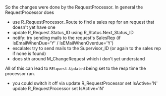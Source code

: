 
So the changes were done by the RequestProcessor.
In general the RequestProcessor  does
* use R_RequestProcessor_Route to find a sales rep for an request that doesn't yet have one
* update R_Request.Status_ID using R_Status.Next_Status_ID
* notify: try sending mails to the request's SalesRep (if IsEmailWhenDue='Y' / IsEMailWhenOverdue='Y')
* escalate: try to send mails to the Supervisor_ID (or again to the sales rep if none is found)
* does sth around M_ChangeRequest which i don't yet understand

All of this can lead to `RElquest.Updated` being set to the resp time the processor ran.

*  you could switch it off via update R_RequestProcessor set IsActive='N'
update R_RequestProcessor set IsActive='N'

